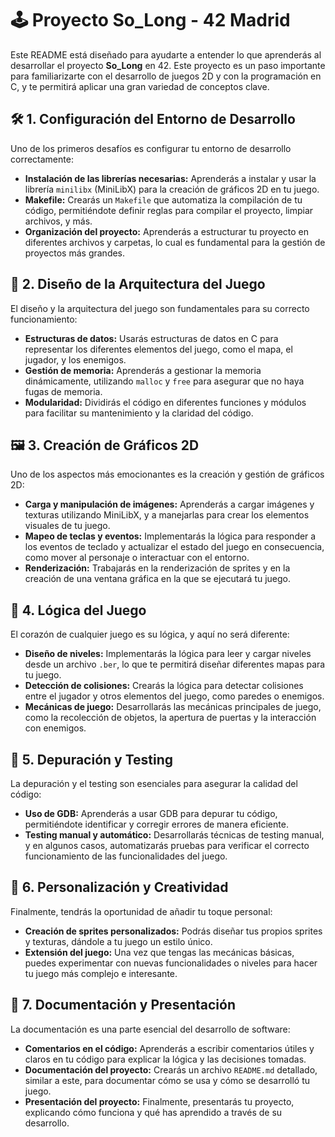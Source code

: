# 🕹️ Proyecto So_Long - 42 Madrid

Este README está diseñado para ayudarte a entender lo que aprenderás al desarrollar el proyecto **So_Long** en 42. Este proyecto es un paso importante para familiarizarte con el desarrollo de juegos 2D y con la programación en C, y te permitirá aplicar una gran variedad de conceptos clave.

## 🛠️ 1. Configuración del Entorno de Desarrollo

Uno de los primeros desafíos es configurar tu entorno de desarrollo correctamente:

- **Instalación de las librerías necesarias:** Aprenderás a instalar y usar la librería `minilibx` (MiniLibX) para la creación de gráficos 2D en tu juego.
- **Makefile:** Crearás un `Makefile` que automatiza la compilación de tu código, permitiéndote definir reglas para compilar el proyecto, limpiar archivos, y más.
- **Organización del proyecto:** Aprenderás a estructurar tu proyecto en diferentes archivos y carpetas, lo cual es fundamental para la gestión de proyectos más grandes.

## 📐 2. Diseño de la Arquitectura del Juego

El diseño y la arquitectura del juego son fundamentales para su correcto funcionamiento:

- **Estructuras de datos:** Usarás estructuras de datos en C para representar los diferentes elementos del juego, como el mapa, el jugador, y los enemigos.
- **Gestión de memoria:** Aprenderás a gestionar la memoria dinámicamente, utilizando `malloc` y `free` para asegurar que no haya fugas de memoria.
- **Modularidad:** Dividirás el código en diferentes funciones y módulos para facilitar su mantenimiento y la claridad del código.

## 🖼️ 3. Creación de Gráficos 2D

Uno de los aspectos más emocionantes es la creación y gestión de gráficos 2D:

- **Carga y manipulación de imágenes:** Aprenderás a cargar imágenes y texturas utilizando MiniLibX, y a manejarlas para crear los elementos visuales de tu juego.
- **Mapeo de teclas y eventos:** Implementarás la lógica para responder a los eventos de teclado y actualizar el estado del juego en consecuencia, como mover al personaje o interactuar con el entorno.
- **Renderización:** Trabajarás en la renderización de sprites y en la creación de una ventana gráfica en la que se ejecutará tu juego.

## 🧠 4. Lógica del Juego

El corazón de cualquier juego es su lógica, y aquí no será diferente:

- **Diseño de niveles:** Implementarás la lógica para leer y cargar niveles desde un archivo `.ber`, lo que te permitirá diseñar diferentes mapas para tu juego.
- **Detección de colisiones:** Crearás la lógica para detectar colisiones entre el jugador y otros elementos del juego, como paredes o enemigos.
- **Mecánicas de juego:** Desarrollarás las mecánicas principales de juego, como la recolección de objetos, la apertura de puertas y la interacción con enemigos.

## 🔧 5. Depuración y Testing

La depuración y el testing son esenciales para asegurar la calidad del código:

- **Uso de GDB:** Aprenderás a usar GDB para depurar tu código, permitiéndote identificar y corregir errores de manera eficiente.
- **Testing manual y automático:** Desarrollarás técnicas de testing manual, y en algunos casos, automatizarás pruebas para verificar el correcto funcionamiento de las funcionalidades del juego.

## 🎨 6. Personalización y Creatividad

Finalmente, tendrás la oportunidad de añadir tu toque personal:

- **Creación de sprites personalizados:** Podrás diseñar tus propios sprites y texturas, dándole a tu juego un estilo único.
- **Extensión del juego:** Una vez que tengas las mecánicas básicas, puedes experimentar con nuevas funcionalidades o niveles para hacer tu juego más complejo e interesante.

## 📝 7. Documentación y Presentación

La documentación es una parte esencial del desarrollo de software:

- **Comentarios en el código:** Aprenderás a escribir comentarios útiles y claros en tu código para explicar la lógica y las decisiones tomadas.
- **Documentación del proyecto:** Crearás un archivo `README.md` detallado, similar a este, para documentar cómo se usa y cómo se desarrolló tu juego.
- **Presentación del proyecto:** Finalmente, presentarás tu proyecto, explicando cómo funciona y qué has aprendido a través de su desarrollo.

